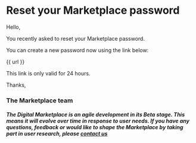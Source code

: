 # Reset your Marketplace password

Hello,

You recently asked to reset your Marketplace password.

You can create a new password now using the link below:

{{ url }}

This link is only valid for 24 hours.

Thanks,

### The Marketplace team

##### The Digital Marketplace is an agile development in its Beta stage. This means it will evolve over time in response to user needs. If you have any questions, feedback or would like to shape the Marketplace by taking part in user research, please [contact us](https://marketplace.service.gov.au/contact-us)
